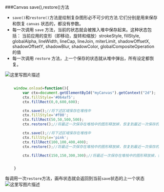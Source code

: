 ###Canvas save(),restore()方法
* `save()`和`restore()`方法是绘制复杂图形必不可少的方法.它们分别是用来保存和恢复 `canvas` 状态的，都没有参数。
* 每一次调用 `save` 方法，当前的状态就会被推入堆中保存起来。这种状态包括：
当前应用的变形（即移动，旋转和缩放）strokeStyle, fillStyle, globalAlpha, lineWidth, lineCap, lineJoin, miterLimit, shadowOffsetX, shadowOffsetY, shadowBlur, shadowColor, globalCompositeOperation 的值
* 每一次调用 `restore` 方法，上一个保存的状态就从堆中弹出，所有设定都恢复。

![这里写图片描述](http://img.blog.csdn.net/20161007233840264)
```js

	window.onload=function(){
	    var ctx=document.getElementById("myCanvas").getContext("2d");
	    ctx.fillStyle='#064af5';
	    ctx.fillRect(0,0,600,600);

	    ctx.save();//将下述区域保存在堆栈中
	    ctx.fillStyle='#f00';
	    ctx.fillRect(50,50,500,500);
	    ctx.restore();//将最近一次保存在堆栈中的图形释放掉，恢复到最近一次保存的上次图形

	    ctx.save();//将下述区域保存在堆栈中
	    ctx.fillStyle='pink';
	    ctx.fillRect(100,100,400,400);
	    ctx.restore();//将最近一次保存在堆栈中的图形释放掉，恢复到最近一次保存的上次图形

	    ctx.fillRect(150,150,300,300);//将最近一次保存在堆栈中的图形释放掉，恢复到最近一次保存的上次图形


	}
```

每调用一次`restore`方法，画布状态就会返回到当前`save`状态的上一个状态
![这里写图片描述](http://img.blog.csdn.net/20161007233915831)
